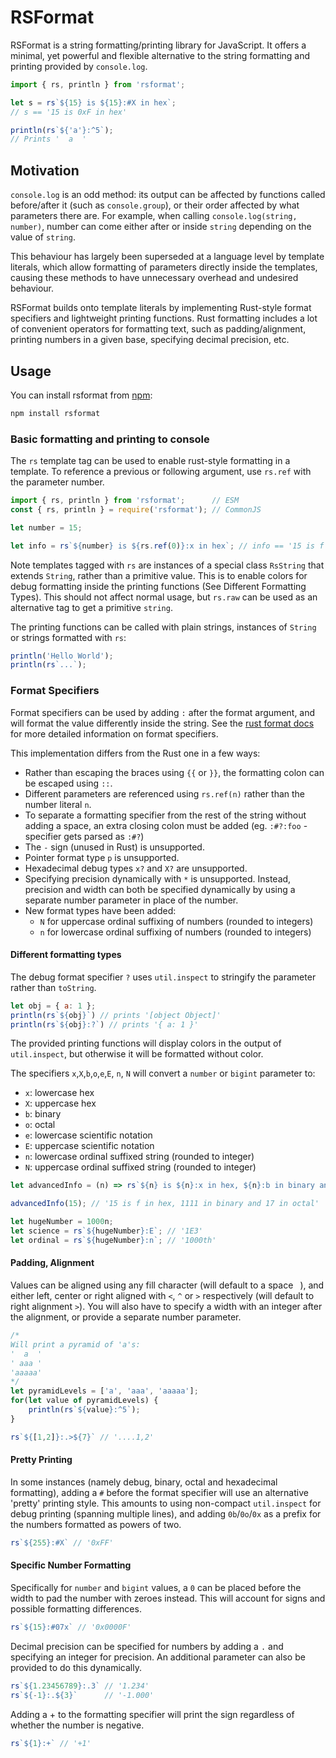 # RSFormat

RSFormat is a string formatting/printing library for JavaScript. It offers a minimal, yet powerful and flexible alternative to the string formatting and printing provided by `console.log`.

```js
import { rs, println } from 'rsformat';

let s = rs`${15} is ${15}:#X in hex`;
// s == '15 is 0xF in hex'

println(rs`${'a'}:^5`);
// Prints '  a  '
```

## Motivation

`console.log` is an odd method: its output can be affected by functions called before/after it (such as `console.group`), or their order affected by what parameters there are. For example, when calling `console.log(string, number)`, number can come either after or inside `string` depending on the value of `string`.

This behaviour has largely been superseded at a language level by template literals, which allow formatting of parameters directly inside the templates, causing these methods to have unnecessary overhead and undesired behaviour.

RSFormat builds onto template literals by implementing Rust-style format specifiers and lightweight printing functions. Rust formatting includes a lot of convenient operators for formatting text, such as padding/alignment, printing numbers in a given base, specifying decimal precision, etc.

## Usage

You can install rsformat from [npm](https://www.npmjs.com/package/rsformat):

```sh
npm install rsformat
```

### Basic formatting and printing to console

The `rs` template tag can be used to enable rust-style formatting in a template.
To reference a previous or following argument, use `rs.ref` with the parameter number.

```js
import { rs, println } from 'rsformat';      // ESM
const { rs, println } = require('rsformat'); // CommonJS

let number = 15;

let info = rs`${number} is ${rs.ref(0)}:x in hex`; // info == '15 is f in hex'
```

Note templates tagged with `rs` are instances of a special class `RsString` that extends `String`, rather than a primitive value. This is to enable colors for debug formatting inside the printing functions (See Different Formatting Types). This should not affect normal usage, but `rs.raw` can be used as an alternative tag to get a primitive `string`.

The printing functions can be called with plain strings, instances of `String` or strings formatted with `rs`:

```ts
println('Hello World');
println(rs`...`);
```

### Format Specifiers

Format specifiers can be used by adding `:` after the format argument, and will format the value differently inside the string. See the [rust format docs](https://doc.rust-lang.org/std/fmt/) for more detailed information on format specifiers.

This implementation differs from the Rust one in a few ways:

- Rather than escaping the braces using `{{` or `}}`, the formatting colon can be escaped using `::`.
- Different parameters are referenced using `rs.ref(n)` rather than the number literal `n`.
- To separate a formatting specifier from the rest of the string without adding a space, an extra closing colon must be added (eg. `:#?:foo` - specifier gets parsed as `:#?`)
- The `-` sign (unused in Rust) is unsupported.
- Pointer format type `p` is unsupported.
- Hexadecimal debug types `x?` and `X?` are unsupported. 
- Specifying precision dynamically with `*` is unsupported. Instead, precision and width can both be specified dynamically by using a separate number parameter in place of the number.
- New format types have been added:
    - `N` for uppercase ordinal suffixing of numbers (rounded to integers)
    - `n` for lowercase ordinal suffixing of numbers (rounded to integers)

#### Different formatting types

The debug format specifier `?` uses `util.inspect` to stringify the parameter rather than `toString`.
 
```js
let obj = { a: 1 };
println(rs`${obj}`) // prints '[object Object]'
println(rs`${obj}:?`) // prints '{ a: 1 }'
```

The provided printing functions will display colors in the output of `util.inspect`, but otherwise it will be formatted without color.

The specifiers `x`,`X`,`b`,`o`,`e`,`E`, `n`, `N` will convert a `number` or `bigint` parameter to:
- `x`: lowercase hex
- `X`: uppercase hex
- `b`: binary 
- `o`: octal 
- `e`: lowercase scientific notation
- `E`: uppercase scientific notation
- `n`: lowercase ordinal suffixed string (rounded to integer)
- `N`: uppercase ordinal suffixed string (rounded to integer)

```js
let advancedInfo = (n) => rs`${n} is ${n}:x in hex, ${n}:b in binary and ${n}:o in octal`;

advancedInfo(15); // '15 is f in hex, 1111 in binary and 17 in octal'

let hugeNumber = 1000n;
let science = rs`${hugeNumber}:E`; // '1E3'
let ordinal = rs`${hugeNumber}:n`; // '1000th'
```

#### Padding, Alignment

Values can be aligned using any fill character (will default to a space ` `), and either left, center or right aligned with `<`, `^` or `>` respectively (will default to right alignment `>`). You will also have to specify a width with an integer after the alignment, or provide a separate number parameter.

```js
/*
Will print a pyramid of 'a's:
'  a  '
' aaa '
'aaaaa'
*/
let pyramidLevels = ['a', 'aaa', 'aaaaa'];
for(let value of pyramidLevels) {
    println(rs`${value}:^5`);
}
```

```js
rs`${[1,2]}:.>${7}` // '....1,2'
```

#### Pretty Printing

In some instances (namely debug, binary, octal and hexadecimal formatting), adding a `#` before the format specifier will use an alternative 'pretty' printing style. This amounts to using non-compact `util.inspect` for debug printing (spanning multiple lines), and adding `0b`/`0o`/`0x` as a prefix for the numbers formatted as powers of two.

```js
rs`${255}:#X` // '0xFF'
```

#### Specific Number Formatting

Specifically for `number` and `bigint` values, a `0` can be placed before the width to pad the number with zeroes instead. This will account for signs and possible formatting differences.

```js
rs`${15}:#07x` // '0x0000F'
```

Decimal precision can be specified for numbers by adding a `.` and specifying an integer for precision. An additional parameter can also be provided to do this dynamically.

```js
rs`${1.23456789}:.3` // '1.234'
rs`${-1}:.${3}`      // '-1.000'
```

Adding a + to the formatting specifier will print the sign regardless of whether the number is negative.

```js
rs`${1}:+` // '+1'
```